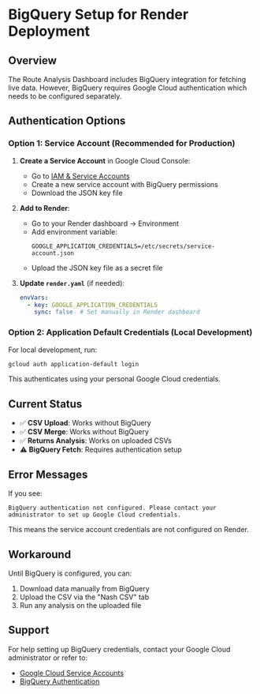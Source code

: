 # BigQuery Setup for Render Deployment

## Overview

The Route Analysis Dashboard includes BigQuery integration for fetching live data. However, BigQuery requires Google Cloud authentication which needs to be configured separately.

## Authentication Options

### Option 1: Service Account (Recommended for Production)

1. **Create a Service Account** in Google Cloud Console:
   - Go to [IAM & Service Accounts](https://console.cloud.google.com/iam-admin/serviceaccounts)
   - Create a new service account with BigQuery permissions
   - Download the JSON key file

2. **Add to Render**:
   - Go to your Render dashboard → Environment
   - Add environment variable:
     ```
     GOOGLE_APPLICATION_CREDENTIALS=/etc/secrets/service-account.json
     ```
   - Upload the JSON key file as a secret file

3. **Update `render.yaml`** (if needed):
   ```yaml
   envVars:
     - key: GOOGLE_APPLICATION_CREDENTIALS
       sync: false  # Set manually in Render dashboard
   ```

### Option 2: Application Default Credentials (Local Development)

For local development, run:
```bash
gcloud auth application-default login
```

This authenticates using your personal Google Cloud credentials.

## Current Status

- ✅ **CSV Upload**: Works without BigQuery
- ✅ **CSV Merge**: Works without BigQuery  
- ✅ **Returns Analysis**: Works on uploaded CSVs
- ⚠️ **BigQuery Fetch**: Requires authentication setup

## Error Messages

If you see:
```
BigQuery authentication not configured. Please contact your administrator to set up Google Cloud credentials.
```

This means the service account credentials are not configured on Render.

## Workaround

Until BigQuery is configured, you can:
1. Download data manually from BigQuery
2. Upload the CSV via the "Nash CSV" tab
3. Run any analysis on the uploaded file

## Support

For help setting up BigQuery credentials, contact your Google Cloud administrator or refer to:
- [Google Cloud Service Accounts](https://cloud.google.com/iam/docs/service-accounts)
- [BigQuery Authentication](https://cloud.google.com/bigquery/docs/authentication)
